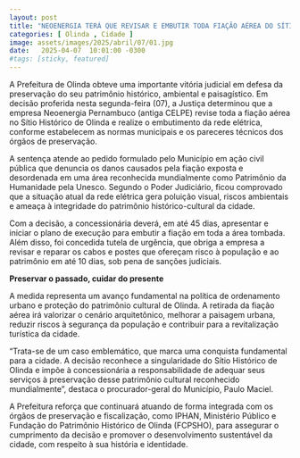 ```yaml
---
layout: post
title: "NEOENERGIA TERÁ QUE REVISAR E EMBUTIR TODA FIAÇÃO AÉREA DO SÍTIO HISTÓRICO DE OLINDA"
categories: [ Olinda , Cidade ]
image: assets/images/2025/abril/07/01.jpg
date:   2025-04-07  10:01:00 -0300
#tags: [sticky, featured]
---
```

A Prefeitura de Olinda obteve uma importante vitória judicial em defesa da preservação do seu patrimônio histórico, ambiental e paisagístico. Em decisão proferida nesta segunda-feira (07), a Justiça determinou que a empresa Neoenergia Pernambuco (antiga CELPE) revise toda a fiação aérea no Sítio Histórico de Olinda e realize o embutimento da rede elétrica, conforme estabelecem as normas municipais e os pareceres técnicos dos órgãos de preservação.

A sentença atende ao pedido formulado pelo Município em ação civil pública que denuncia os danos causados pela fiação exposta e desordenada em uma área reconhecida mundialmente como Patrimônio da Humanidade pela Unesco. Segundo o Poder Judiciário, ficou comprovado que a situação atual da rede elétrica gera poluição visual, riscos ambientais e ameaça à integridade do patrimônio histórico-cultural da cidade.

Com a decisão, a concessionária deverá, em até 45 dias, apresentar e iniciar o plano de execução para embutir a fiação em toda a área tombada. Além disso, foi concedida tutela de urgência, que obriga a empresa a revisar e reparar  os cabos e postes que ofereçam risco à população e ao patrimônio em até 10 dias, sob pena de sanções judiciais.

**Preservar o passado, cuidar do presente**

A medida representa um avanço fundamental na política de ordenamento urbano e proteção do patrimônio cultural de Olinda. A retirada da fiação aérea irá valorizar o cenário arquitetônico, melhorar a paisagem urbana, reduzir riscos à segurança da população e contribuir para a revitalização turística da cidade.

“Trata-se de um caso emblemático, que marca uma conquista fundamental para a cidade. A decisão reconhece a singularidade do Sítio Histórico de Olinda e impõe à concessionária a responsabilidade de adequar seus serviços à preservação desse patrimônio cultural reconhecido mundialmente”, destaca o procurador-geral do Município, Paulo Maciel.

A Prefeitura reforça que continuará atuando de forma integrada com os órgãos de preservação e fiscalização, como IPHAN, Ministério Público e Fundação do Patrimônio Histórico de Olinda (FCPSHO), para assegurar o cumprimento da decisão e promover o desenvolvimento sustentável da cidade, com respeito à sua história e identidade.